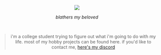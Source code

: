 <div align="center">
   <p>
      <img src="https://github.com/user-attachments/assets/555c4c11-0547-419f-b6bb-4fb9eb484983" />
      <div><i>blathers my beloved</i></div>
   </p>
   <br>
   <blockquote>i'm a college student trying to figure out what i'm going to do with my life. most of my hobby projects can be found here. if you'd like to contact me, <a href="https://discord.com/users/195736618064281610">here's my discord</a></blockquote>
</div>
